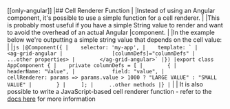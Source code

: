 [[only-angular]]
|## Cell Renderer Function
|
|Instead of using an Angular component, it's possible to use a simple function for a cell renderer.
|
|This is probably most useful if you have a simple String value to render and want to avoid the overhead of an actual Angular
|component.
|
|In the example below we're outputting a simple string value that depends on the cell value:
|
|```js
|@Component({
|    selector: 'my-app',
|    template: `
|        <ag-grid-angular
|                [columnDefs]="columnDefs"
|                ...other properties>
|        </ag-grid-angular>`
|})
|export class AppComponent {
|    private columnDefs = [
|        {
|            headerName: "Value",
|            field: "value",
|            cellRenderer: params => params.value > 1000 ? "LARGE VALUE" : "SMALL VALUE"
|        }
|     ];
|     ..other methods
|}
|```
|
| It is also possible to write a JavaScript-based cell renderer function - refer to the [docs here](../../javascript-data-grid/component-cell-renderer/#cell-renderer-function) for more information
